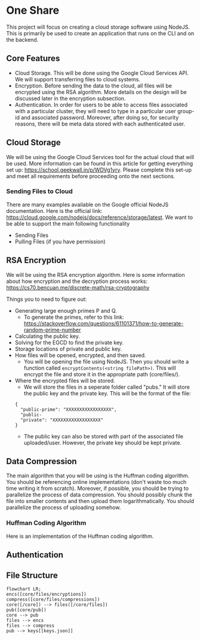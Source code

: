 # One Share
This project will focus on creating a cloud storage software using NodeJS. This is primarily be used to create an application that runs on the CLI and on the backend. 

## Core Features
- Cloud Storage. This will be done using the Google Cloud Services API. We will support transferring files to cloud systems.
- Encryption. Before sending the data to the cloud, all files will be encrypted using the RSA algorithm. More details on the design will be discussed later in the encryption subsection.
- Authentication. In order for users to be able to access files associated with a particular cluster, they will need to type in a particular user group-id and associated password. Moreover, after doing so, for security reasons, there will be meta data stored with each authenticated user.

## Cloud Storage
We will be using the Google Cloud Services tool for the actual cloud that will be used. More information can be found in this article for getting everything set up: https://school.geekwall.in/p/WDVg1yrv. Please complete this set-up and meet all requirements before proceeding onto the next sections. 

### Sending Files to Cloud 
There are many examples available on the Google official NodeJS documentation. Here is the official link: https://cloud.google.com/nodejs/docs/reference/storage/latest. We want to be able to support the main following functionality 
    
 - Sending Files
 - Pulling Files (if you have permission)



## RSA Encryption 
We will be using the RSA encryption algorithm. Here is some information about how encryption and the decryption process works: https://cs70.bencuan.me/discrete-math/rsa-cryptography

Things you to need to figure out: 
- Generating large enough primes P and Q.
  - To generate the primes, refer to this link: https://stackoverflow.com/questions/61101371/how-to-generate-random-prime-number
- Calculating the public key.
- Solving for the EGCD to find the private key. 
- Storage locations of private and public key.
- How files will be opened, encrypted, and then saved.
  - You will be opening the file using NodeJS. Then you should write a function called `encryptContents(<string filePath>)`. This will encrypt the file and store it in the appropriate path (core/files/).
- Where the encrypted files will be stored. 
  - We will store the files in a seperate folder called "pubs." It will store the public key and the private key. This will be the format of the file: 
  ```text
  {
    "public-prime": "XXXXXXXXXXXXXXXXX", 
    "public-
    "private": "XXXXXXXXXXXXXXXXXX"
  }
  ```
  - The public key can also be stored with part of the associated file uploaded/user. However, the private key should be kept private.

## Data Compression 
The main algorithm that you will be using is the Huffman coding algorithm. You should be referencing online implementations (don't waste too much time writing it from scratch). Moreover, if possible, you should be trying to parallelize the process of data compression. You should possibly chunk the file into smaller contents and then upload them logarithmatically. You should parallelize the process of uploading somehow. 
### Huffman Coding Algorithm 
Here is an implementation of the Huffman coding algorithm. 

## Authentication 


## File Structure 
```mermaid 
flowchart LR; 
encs([core/files/encryptions])
compress([core/files/compressions])
core([/core]) --> files([/core/files])
pub([core/pub])
core --> pub
files --> encs 
files --> compress
pub --> keys[[keys.json]]
```
